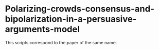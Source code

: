 # Polarizing-crowds-consensus-and-bipolarization-in-a-persuasive-arguments-model
This scripts correspond to the paper of the same name.
